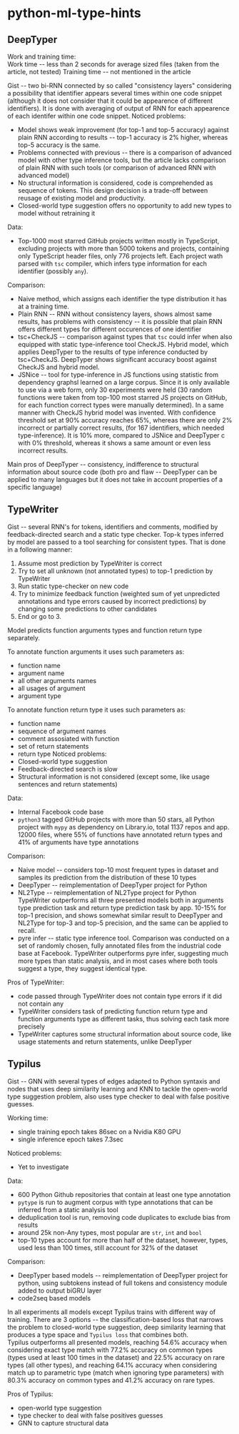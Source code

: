 # python-ml-type-hints

## DeepTyper

Work and training time:  
  Work time -- less than 2 seconds for average sized files (taken from the article, not tested)
  Training time -- not mentioned in the article

Gist -- two bi-RNN connected by so called "consistency layers" considering a possibility that identifier appears several times within one code snippet (although it does not consider that it could be appearence of different identifiers). It is done with averaging of output of RNN for each appearence of each identifer within one code snippet. 
Noticed problems:  
  - Model shows weak improvement (for top-1 and top-5 accuracy) against plain RNN according to results -- top-1 accuracy is 2% higher, whereas top-5 accuracy is the same.  
  - Problems connected with previous -- there is a comparison of advanced model with other type inference tools, but the article lacks comparison of plain RNN with such tools (or comparison of advanced RNN with advanced model)   
  - No structural information is considered, code is comprehended as sequence of tokens. This design decision is a trade-off between reusage of existing model and productivity.
  - Closed-world type suggestion offers no opportunity to add new types to model without retraining it

Data:  
  - Top-1000 most starred GitHub projects written mostly in TypeScript, excluding projects with more than 5000 tokens and projects, containing only TypeScript header files, only 776 projects left. Each project wath parsed with ```tsc``` compiler, which infers type information for each identifier (possibly ```any```).
  
Comparison:  
  - Naive method, which assigns each identifier the type distribution it has at a training time.
  - Plain RNN -- RNN without consistency layers, shows almost same results, has problems with consistency -- it is possible that plain RNN offers different types for different occurences of one identifier
  - tsc+CheckJS -- comparison against types that ```tsc``` could infer when also equipped with static type-inference tool CheckJS. Hybrid model, which applies DeepTyper to the results of type inference conducted by tsc+CheckJS. DeepTyper shows significant accuracy boost against CheckJS and hybrid model.
  - JSNice -- tool for type-inference in JS functions using statistic from dependency graphsl learned on a large corpus. Since it is only available to use via a web form, only 30 experiments were held (30 random functions were taken from top-100 most starred JS projects on GitHub, for each function correct types were manually determined). In a same manner with CheckJS hybrid model was invented. With confidence threshold set at 90% accuracy reaches 65%, whereas there are only 2% incorrect or partially correct results, (for 167 identifiers, which needed type-inference). It is 10% more, compared to JSNice and DeepTyper с with 0% threshold, whereas it shows a same amount or even less incorrect results.
  

Main pros of DeepTyper -- consistency, indifference to structural information about source code (both pro and flaw -- DeepTyper can be applied to many languages but it does not take in account properties of a specific language)


## TypeWriter
Gist -- several RNN's for tokens, identifiers and comments, modified by feedback-directed search and a static type checker. Top-k types inferred by model are passed to a tool searching for consistent types. That is done in a following manner:  
  1. Assume most prediction by TypeWriter is correct
  2. Try to set all unknown (not annotated types) to top-1 prediction by TypeWriter
  3. Run static type-checker on new code
  4. Try to minimize feedback function (weighted sum of yet unpredicted annotations and type errors caused by incorrect predictions) by changing some predictions to other candidates
  5. End or go to 3.
  
Model predicts function arguments types and function return type separately.  

To annotate function arguments it uses such parameters as:  
  - function name
  - argument name
  - all other arguments names
  - all usages of argument
  - argument type  
  
To annotate function return type it uses such parameters as:
  - function name
  - sequence of argument names
  - comment assosiated with function
  - set of return statements
  - return type
Noticed problems:  
 - Closed-world type suggestion
 - Feedback-directed search is slow
 - Structural information is not considered (except some, like usage sentences and return statements)

Data:  
  - Internal Facebook code base
  - `python3` tagged GitHub projects with more than 50 stars, all Python project with `mypy` as dependency on Library.io, total 1137 repos and app. 12000 files, where 55% of functions have annotated return types and 41% of arguments have type annotations  

Comparison:
  - Naive model -- considers top-10 most frequent types in dataset and samples its prediction from the distribution of these 10 types
  - DeepTyper -- reimplementation of DeepTyper project for Python
  - NL2Type -- reimplementation of NL2Type project for Python  
TypeWriter outperforms all three presented models both in arguments type prediction task and return type prediction task by app. 10-15% for top-1 precision, and shows somewhat similar result to DeepTyper and NL2Type for top-3 and top-5 precision, and the same can be applied to recall.
  - pyre infer -- static type inference tool. Comparison was conducted on a set of randomly chosen, fully annotated files from the industrial code base at Facebook. TypeWriter outperforms pyre infer, suggesting much more types than static analysis, and in most cases where both tools suggest a type, they suggest identical type.

Pros of TypeWriter:  
  - code passed through TypeWriter does not contain type errors if it did not contain any
  - TypeWriter considers task of predicting function return type and function arguments type as different tasks, thus solving each task more precisely
  - TypeWriter captures some structural information about source code, like usage statements and return statements, unlike DeepTyper

## Typilus
Gist -- GNN with several types of edges adapted to Python syntaxis and nodes that uses deep similarity learning and KNN to tackle the open-world type suggestion problem, also uses type checker to deal with false positive guesses.

Working time:  
  - single training epoch takes 86sec on a Nvidia K80 GPU
  - single inference epoch takes 7.3sec

Noticed problems:  
 - Yet to investigate
 
 Data: 
  - 600 Python Github repositories that contain at least one type annotation
  - `pytype` is run to augment corpus with type annotations that can be inferred from a static analysis tool
  - deduplication tool is run, removing code duplicates to exclude bias from results
  - around 25k non-Any types, most popular are `str`, `int` and `bool`
  - top-10 types account for more than half of the dataset, however, types, used less than 100 times, still account for 32% of the dataset

Comparison:  
  - DeepTyper based models -- reimplementation of DeepTyper project for python, using subtokens instead of full tokens and consistency module added to output biGRU layer
  - code2seq based models  

In all experiments all models except Typilus trains with different way of training. There are 3 options -- the classification-based loss that narrows the problem to closed-world type suggestion, deep similarity learning that produces a type space and `Typilus loss` that combines both.  
Typilus outperforms all presented models, reaching 54.6% accuracy when considering exact type match with 77.2% accuracy on common types (types used at least 100 times in the dataset) and 22.5% accuracy on rare types (all other types), and reaching 64.1% accuracy when considering match up to parametric type (match when ignoring type parameters) with 80.3% accuracy on common types and 41.2% accuracy on rare types.

Pros of Typilus:  
  - open-world type suggestion
  - type checker to deal with false positives guesses
  - GNN to capture structural data
